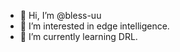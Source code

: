 - 👋 Hi, I’m @bless-uu
- 👀 I’m interested in edge intelligence.
- 🌱 I’m currently learning DRL.

<!---
bless-uu/bless-uu is a ✨ special ✨ repository because its `README.md` (this file) appears on your GitHub profile.
You can click the Preview link to take a look at your changes.
--->
